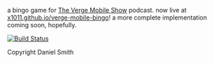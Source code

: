 a bingo game for [The Verge Mobile Show](http://theverge.com/video/the-verge-mobile-show) podcast. now live at [x1011.github.io/verge-mobile-bingo](http://x1011.github.io/verge-mobile-bingo)! a more complete implementation coming soon, hopefully.

[![Build Status](https://travis-ci.org/X1011/verge-mobile-bingo.png?branch=master)](https://travis-ci.org/X1011/verge-mobile-bingo)

Copyright Daniel Smith
